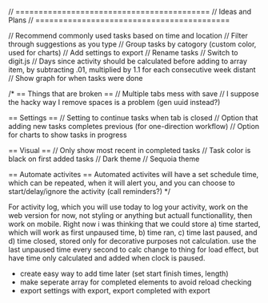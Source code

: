 // ==========================================
// Ideas and Plans
// ==========================================

// Recommend commonly used tasks based on time and location
// Filter through suggestions as you type
// Group tasks by catogory (custom color, used for charts)
// Add settings to export
// Rename tasks
// Switch to digit.js
// Days since activity should be calculated before adding to array item, by subtracting .01, multiplied by 1.1 for each consecutive week distant
// Show graph for when tasks were done

/*
== Things that are broken ==
// Multiple tabs mess with save
// I suppose the hacky way I remove spaces is a problem (gen uuid instead?)

== Settings ==
// Setting to continue tasks when tab is closed
// Option that adding new tasks completes previous (for one-direction workflow)
// Option for charts to show tasks in progress

== Visual ==
// Only show most recent in completed tasks
// Task color is black on first added tasks
// Dark theme
// Sequoia theme

== Automate activites ==
Automated activites will have a set schedule time, which can be repeated, when it will alert you, and you can choose to start/delay/ignore the activity (call reminders?)
*/


For activity log, which you will use today to log your activity, work on the web version for now, not styling or anything but actuall functionallity, then work on mobile. Right now i was thinking that we could store a) time started, which will work as first unpaused time, b) time ran, c) time last paused, and d) time closed, stored only for decorative purposes not calculation. use the last unpaused time every second to calc change to thing for load effect, but have time only calculated and added when clock is paused.



- create easy way to add time later (set start finish times, length)
- make seperate array for completed elements to avoid reload checking
- export settings with export, export completed with export